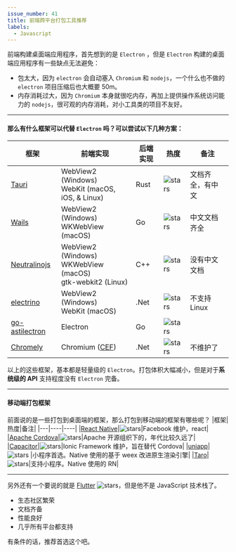 ```yaml
---
issue_number: 41
title: 前端跨平台打包工具推荐
labels:
  - Javascript
---
```


前端构建桌面端应用程序，首先想到的是 `Electron` ，但是 `Electron` 构建的桌面端应用程序有一些缺点无法避免：

- 包太大，因为 `electron` 会自动塞入 `Chromium` 和 `nodejs`，一个什么也不做的 `electron` 项目压缩后也大概要 50m。
- 内存消耗过大，因为 `Chromium` 本身就很吃内存，再加上提供操作系统访问能力的 `nodejs`，很可观的内存消耗，对小工具类的项目不友好。

---

#### 那么有什么框架可以代替 `Electron` 吗？可以尝试以下几种方案：

| 框架                                                              | 前端实现                                                           | 后端实现 | 热度                                                                                      | 备注             |
| ----------------------------------------------------------------- | ------------------------------------------------------------------ | -------- | ----------------------------------------------------------------------------------------- | ---------------- |
| [Tauri](https://tauri.app/zh-cn/v1/guides/getting-started/setup/) | WebView2 (Windows)<br />WebKit (macOS, iOS, & Linux)               | Rust     | ![stars](https://img.shields.io/github/stars/tauri-apps/tauri?style=flat-square)          | 文档齐全，有中文 |
| [Wails](https://wails.io/zh-Hans/docs/introduction)               | WebView2 (Windows)<br />WKWebView (macOS)                          | Go       | ![stars](https://img.shields.io/github/stars/wailsapp/wails?style=flat-square)            | 中文文档齐全     |
| [Neutralinojs](https://neutralino.js.org/docs/)                   | WebView2 (Windows)<br />WKWebView (macOS)<br />gtk-webkit2 (Linux) | C++      | ![stars](https://img.shields.io/github/stars/neutralinojs/neutralinojs?style=flat-square) | 没有中文文档     |
| [electrino](https://github.com/pojala/electrino)                  | WebView2 (Windows)<br />WebKit (macOS)                             | .Net     | ![stars](https://img.shields.io/github/stars/pojala/electrino?style=flat-square)          | 不支持 Linux     |
| [go-astilectron](https://github.com/asticode/go-astilectron)      | Electron                                                           | Go       | ![stars](https://img.shields.io/github/stars/asticode/go-astilectron?style=flat-square)   |                  |
| [Chromely](https://github.com/chromelyapps/Chromely)              | Chromium ([CEF](https://bitbucket.org/chromiumembedded/cef/src))   | .Net     | ![stars](https://img.shields.io/github/stars/chromelyapps/Chromely?style=flat-square)     | 不维护了         |

以上的这些框架，基本都是轻量级的 `Electron`。打包体积大幅减小，但是对于**系统级的 API** 支持程度没有 `Electron` 完备。

---

#### 移动端打包框架

前面说的是一些打包到桌面端的框架，那么打包到移动端的框架有哪些呢？
|框架|热度|备注|
|---|----|----|
|[React Native](https://reactnative.dev/docs/getting-started)|![stars](https://img.shields.io/github/stars/facebook/react-native?style=flat-square)|Facebook 维护，react|
|[Apache Cordova](https://cordova.apache.org/)|![stars](https://img.shields.io/github/stars/apache/cordova?style=flat-square)|Apache 开源组织下的，年代比较久远了|
|[Capacitor](https://capacitorjs.com/)|![stars](https://img.shields.io/github/stars/ionic-team/capacitor?style=flat-square)|Ionic Framework 维护，旨在替代 Cordova|
|[uniapp](https://uniapp.dcloud.net.cn/#)|![stars](https://img.shields.io/github/stars/dcloudio/uni-app?style=flat-square) |小程序首选。Native 使用的基于 weex 改进原生渲染引擎|
|[Taro](https://taro.jd.com/)|![stars](https://img.shields.io/github/stars/NervJS/taro?style=flat-square)|支持小程序。Native 使用的 RN|

---

另外还有一个要说的就是 [Flutter](https://docs.flutter.dev/) ![stars](https://img.shields.io/github/stars/flutter/flutter?style=flat-square)，但是他不是 JavaScript 技术栈了。

- 生态社区繁荣
- 文档齐备
- 性能良好
- 几乎所有平台都支持

有条件的话，推荐首选这个吧。
